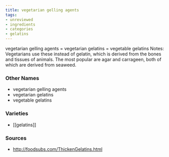 ```yaml
---
title: vegetarian gelling agents
tags:
- unreviewed
- ingredients
- categories
- gelatins
---
```

vegetarian gelling agents = vegetarian gelatins = vegetable gelatins Notes: Vegetarians use these instead of gelatin, which is derived from the bones and tissues of animals. The most popular are agar and carrageen, both of which are derived from seaweed.

### Other Names

* vegetarian gelling agents
* vegetarian gelatins
* vegetable gelatins

### Varieties

* [[gelatins]]

### Sources
* http://foodsubs.com/ThickenGelatins.html
